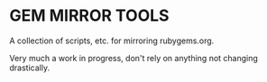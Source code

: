 # GEM MIRROR TOOLS

A collection of scripts, etc. for mirroring rubygems.org.

Very much a work in progress, don't rely on anything not changing
drastically.
